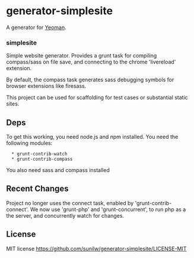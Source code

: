 # generator-simplesite

A generator for [Yeoman](http://yeoman.io).

### simplesite

Simple website generator. 
Provides a grunt task for compiling compass/sass on file save, and connecting to 
the chrome 'livereload' extension.

By default, the compass task generates sass debugging symbols for browser 
extensions like firesass.

This project can be used for scaffolding for test cases or substantial static 
sites.


## Deps
   
   To get this working, you need node.js and npm installed. 
   You need the following modules:

	  * grunt-contrib-watch
	  * grunt-contrib-compass

You also need sass and compass installed

## Recent Changes

Project no longer uses the connect task, enabled by 'grunt-contrib-connect'.
We now use 'grunt-php' and 'grunt-concurrent', to run php as a the server,
and concurrently watch for changes.

## License

MIT license
https://github.com/sunilw/generator-simplesite/LICENSE-MIT


